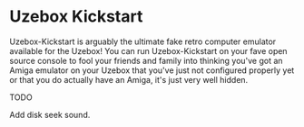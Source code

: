 # Uzebox Kickstart

Uzebox-Kickstart is arguably the ultimate fake retro computer emulator available for the Uzebox! You can run Uzebox-Kickstart on your fave open source console to fool your friends and family into thinking you've got an Amiga emulator on your Uzebox that you've just not configured properly yet or that you do actually have an Amiga, it's just very well hidden.

TODO

Add disk seek sound.
